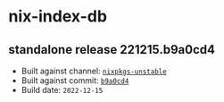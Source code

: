 # nix-index-db
## standalone release 221215.b9a0cd4
- Built against channel: [`nixpkgs-unstable`](https://github.com/nixos/nixpkgs/tree/nixpkgs-unstable)
- Built against commit: [`b9a0cd4`](https://github.com/NixOS/nixpkgs/commit/b9a0cd40ede905f554399f3f165895dccfd35f3b)
- Build date: `2022-12-15`
